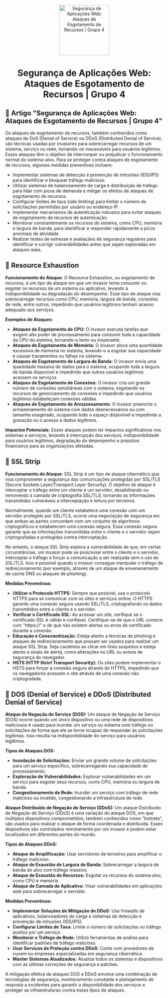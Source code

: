<p align="center">
  <a href="SUA_URL_DE_IMAGEM">
    <img src="./images/guia.png" alt="Segurança de Aplicações Web: Ataques de Esgotamento de Recursos | Grupo 4" width="160" height="160">
  </a>
  <h1 align="center">Segurança de Aplicações Web: Ataques de Esgotamento de Recursos | Grupo 4</h1>
</p>

## :dart: Artigo "Segurança de Aplicações Web: Ataques de Esgotamento de Recursos | Grupo 4"

Os ataques de esgotamento de recursos, também conhecidos como ataques de DoS (Denial of Service) ou DDoS (Distributed Denial of Service), são técnicas usadas por invasores para sobrecarregar recursos de um sistema, serviço ou rede, tornando-os inacessíveis para usuários legítimos. Esses ataques têm o objetivo de interromper ou prejudicar o funcionamento normal do sistema-alvo. Para se proteger contra ataques de esgotamento de recursos, algumas medidas preventivas incluem:

- Implementar sistemas de detecção e prevenção de intrusões (IDS/IPS) para identificar e bloquear tráfego malicioso.
- Utilizar sistemas de balanceamento de carga e distribuição de tráfego para lidar com picos de demanda e mitigar os efeitos de ataques de esgotamento de recursos.
- Configurar limites de taxa (rate limiting) para limitar o número de solicitações permitidas por usuário ou endereço IP.
- Implementar mecanismos de autenticação robustos para evitar ataques de esgotamento de recursos de autenticação.
- Monitorar constantemente os recursos do sistema, como CPU, memória e largura de banda, para identificar e responder rapidamente a picos anormais de atividade.
- Realizar testes de estresse e avaliações de segurança regulares para identificar e corrigir vulnerabilidades antes que sejam exploradas em ataques reais.

## :dart: Resource Exhaustion

**Funcionamento do Ataque:**
O Resource Exhaustion, ou esgotamento de recursos, é um tipo de ataque em que um invasor tenta consumir ou esgotar os recursos de um sistema ou aplicativo, levando à indisponibilidade ou degradação do desempenho. Esse tipo de ataque visa sobrecarregar recursos como CPU, memória, largura de banda, conexões de rede, entre outros, impedindo que usuários legítimos tenham acesso adequado aos serviços.

**Exemplos de Ataques:**
- **Ataques de Esgotamento de CPU:** O invasor executa tarefas que exigem alto poder de processamento para consumir toda a capacidade da CPU do sistema, tornando-o lento ou inoperante.
- **Ataques de Esgotamento de Memória:** O invasor aloca uma quantidade excessiva de memória no sistema, levando-o a esgotar sua capacidade e causar travamentos ou falhas no sistema.
- **Ataques de Esgotamento de Largura de Banda:** O invasor envia uma quantidade massiva de dados para o sistema, ocupando toda a largura de banda disponível e impedindo que outros usuários legítimos acessem os serviços.
- **Ataques de Esgotamento de Conexões:** O invasor cria um grande número de conexões simultâneas com o sistema, esgotando os recursos de gerenciamento de conexões e impedindo que usuários legítimos estabeleçam conexões válidas.
- **Ataques de Esgotamento de Armazenamento:** O invasor preenche o armazenamento do sistema com dados desnecessários ou com tamanho exagerado, ocupando todo o espaço disponível e impedindo a gravação ou o acesso a dados legítimos.

**Impactos Potenciais:**
Esses ataques podem ter impactos significativos nos sistemas e serviços, levando à interrupção dos serviços, indisponibilidade para usuários legítimos, degradação do desempenho e prejuízos financeiros para as organizações afetadas.

## :dart: SSL Strip

**Funcionamento do Ataque:**
SSL Strip é um tipo de ataque cibernético que visa comprometer a segurança das comunicações protegidas por SSL/TLS (Secure Sockets Layer/Transport Layer Security). O objetivo do ataque é interceptar o tráfego entre um cliente e um servidor, desabilitando ou removendo a camada de criptografia SSL/TLS, tornando as informações transmitidas vulneráveis a interceptação e leitura por terceiros.

Normalmente, quando um cliente estabelece uma conexão com um servidor protegido por SSL/TLS, ocorre uma negociação de segurança em que ambas as partes concordam com um conjunto de algoritmos criptográficos e estabelecem uma conexão segura. Essa conexão segura garante que as informações transmitidas entre o cliente e o servidor sejam criptografadas e protegidas contra interceptação.

No entanto, o ataque SSL Strip explora a vulnerabilidade de que, em certas circunstâncias, um invasor pode se posicionar entre o cliente e o servidor, interceptar o tráfego e forçar a comunicação a ser realizada sem o uso do SSL/TLS. Isso é possível quando o invasor consegue manipular o tráfego de redirecionamento (por exemplo, através de um ataque de envenenamento de cache DNS ou ataques de phishing).

**Medidas Preventivas:**
- **Utilizar o Protocolo HTTPS:** Sempre que possível, use o protocolo HTTPS para se comunicar com os sites e serviços online. O HTTPS garante uma conexão segura usando SSL/TLS, criptografando os dados transmitidos entre o cliente e o servidor.
- **Verificar o Certificado SSL:** Ao acessar um site, verifique se o certificado SSL é válido e confiável. Certifique-se de que o URL comece com "https://" e de que não existem alertas ou erros de certificado durante a conexão.
- **Educação e Conscientização:** Esteja atento a técnicas de phishing e ataques de redirecionamento que possam ser usados para realizar um ataque SSL Strip. Seja cauteloso ao clicar em links suspeitos e esteja atento a sinais de alerta, como alterações no URL ou avisos de segurança do navegador.
- **HSTS (HTTP Strict Transport Security):** Os sites podem implementar o HSTS para forçar a conexão segura através do HTTPS, impedindo que os navegadores acessem o site através de uma conexão não criptografada.

## :dart: DOS (Denial of Service) e DDoS (Distributed Denial of Service)

**Ataque de Negação de Serviço (DOS):**
Um ataque de Negação de Serviço (DOS) ocorre quando um único dispositivo ou uma rede de dispositivos maliciosos é usado para inundar um serviço ou sistema com tráfego ou solicitações de forma que ele se torne incapaz de responder às solicitações legítimas. Isso resulta na indisponibilidade do serviço para usuários legítimos.

**Tipos de Ataques DOS:**
- **Inundação de Solicitações:** Enviar um grande volume de solicitações para um serviço específico, sobrecarregando sua capacidade de processamento.
- **Exploração de Vulnerabilidades:** Explorar vulnerabilidades em um serviço para esgotar seus recursos, como CPU, memória ou largura de banda.
- **Congestionamento de Rede:** Inundar um serviço com tráfego de rede malicioso ou inválido, congestionando a infraestrutura de rede.

**Ataque Distribuído de Negação de Serviço (DDoS):**
Um ataque Distribuído de Negação de Serviço (DDoS) é uma variação do ataque DOS, em que múltiplos dispositivos comprometidos, também conhecidos como "botnets", são usados para realizar o ataque de forma coordenada e distribuída. Esses dispositivos são controlados remotamente por um invasor e podem estar localizados em diferentes partes do mundo.

**Tipos de Ataques DDoS:**
- **Ataque de Amplificação:** Usar servidores de terceiros para amplificar o tráfego malicioso.
- **Ataque de Exaustão de Largura de Banda:** Sobrecarregar a largura de banda do alvo com tráfego massivo.
- **Ataque de Exaustão de Recursos:** Esgotar os recursos do sistema alvo, como CPU e memória.
- **Ataque de Camada de Aplicativo:** Visar vulnerabilidades em aplicações web para sobrecarregar o servidor.

**Medidas Preventivas:**
- **Implementar Soluções de Mitigação de DDoS:** Use firewalls de aplicativos, balanceadores de carga e sistemas de detecção e prevenção de intrusões (IDS/IPS).
- **Configurar Limites de Taxa:** Limite o número de solicitações ou tráfego aceitos por um serviço.
- **Monitorar o Tráfego de Rede:** Utilize ferramentas de análise para identificar padrões de tráfego malicioso.
- **Usar Serviços de Proteção contra DDoS:** Conte com provedores de nuvem ou empresas especializadas em segurança cibernética.
- **Manter Sistemas Atualizados:** Atualize todos os sistemas e dispositivos com as últimas correções de segurança e patches.

A mitigação efetiva de ataques DOS e DDoS envolve uma combinação de tecnologias de segurança, monitoramento constante e planejamento de resposta a incidentes para garantir a disponibilidade dos serviços e proteger as infraestruturas contra esses tipos de ataques.
